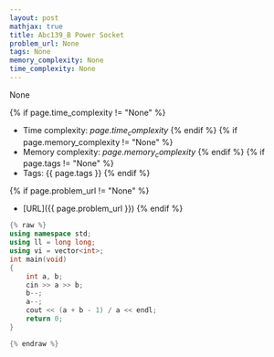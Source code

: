 ```yaml
---
layout: post
mathjax: true
title: Abc139_B Power Socket
problem_url: None
tags: None
memory_complexity: None
time_complexity: None
---
```


None


{% if page.time_complexity != "None" %}
- Time complexity: ${{ page.time_complexity }}$
{% endif %}
{% if page.memory_complexity != "None" %}
- Memory complexity: ${{ page.memory_complexity }}$
{% endif %}
{% if page.tags != "None" %}
- Tags: {{ page.tags }}
{% endif %}

{% if page.problem_url != "None" %}
- [URL]({{ page.problem_url }})
{% endif %}

```cpp
{% raw %}
using namespace std;
using ll = long long;
using vi = vector<int>;
int main(void)
{
    int a, b;
    cin >> a >> b;
    b--;
    a--;
    cout << (a + b - 1) / a << endl;
    return 0;
}

{% endraw %}
```